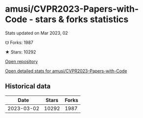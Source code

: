 # amusi/CVPR2023-Papers-with-Code - stars & forks statistics

Stats updated on Mar 2023, 02

☋ Forks: 1987

★ Stars: 10292

[Open repository](https://github.com/amusi/CVPR2023-Papers-with-Code)

[Open detailed stats for amusi/CVPR2023-Papers-with-Code](https://reviewgithub.com/rep/amusi/CVPR2023-Papers-with-Code)

## Historical data
| Date | Stars | Forks |
|------|-------|-------|
| 2023-03-02 | 10292 | 1987 | 

